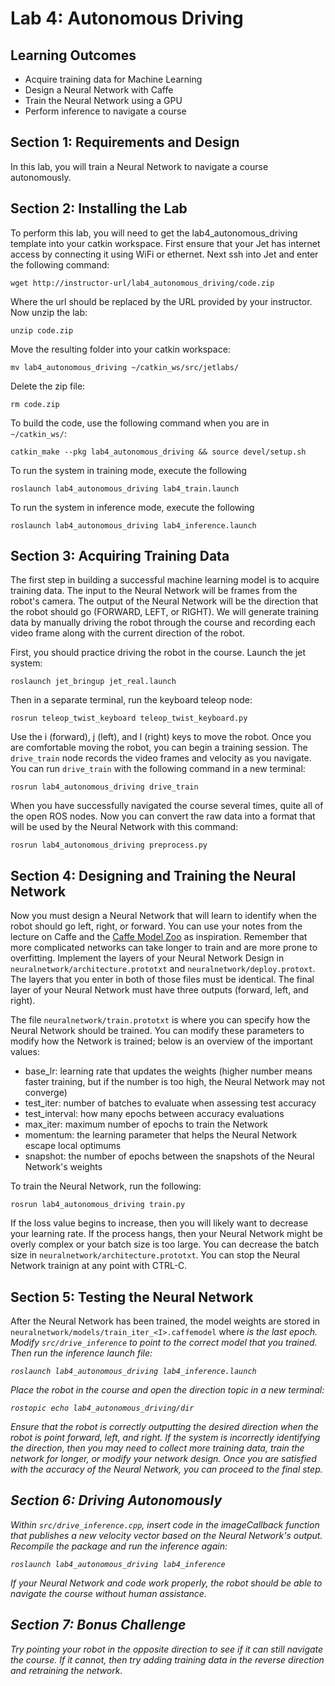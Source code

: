 # Lab 4: Autonomous Driving

## Learning Outcomes
- Acquire training data for Machine Learning
- Design a Neural Network with Caffe
- Train the Neural Network using a GPU
- Perform inference to navigate a course

## Section 1: Requirements and Design

In this lab, you will train a Neural Network to navigate a course autonomously.

## Section 2: Installing the Lab

To perform this lab, you will need to get the lab4_autonomous_driving template into your catkin workspace.  First ensure that your Jet has internet access by connecting it using WiFi or ethernet.  Next ssh into Jet and enter the following command:

```
wget http://instructor-url/lab4_autonomous_driving/code.zip
```

Where the url should be replaced by the URL provided by your instructor.  Now unzip the lab:
```
unzip code.zip
```

Move the resulting folder into your catkin workspace:
```
mv lab4_autonomous_driving ~/catkin_ws/src/jetlabs/
```

Delete the zip file:
```
rm code.zip
```

To build the code, use the following command when you are in `~/catkin_ws/`:
```
catkin_make --pkg lab4_autonomous_driving && source devel/setup.sh
```

To run the system in training mode, execute the following
```
roslaunch lab4_autonomous_driving lab4_train.launch
```

To run the system in inference mode, execute the following
```
roslaunch lab4_autonomous_driving lab4_inference.launch
```

## Section 3: Acquiring Training Data

The first step in building a successful machine learning model is to acquire training data.  The input to the Neural Network will be frames from the robot's camera.  The output of the Neural Network will be the direction that the robot should go (FORWARD, LEFT, or RIGHT).  We will generate training data by manually driving the robot through the course and recording each video frame along with the current direction of the robot.

First, you should practice driving the robot in the course.  Launch the jet system:
```
roslaunch jet_bringup jet_real.launch
```

Then in a separate terminal, run the keyboard teleop node:
```
rosrun teleop_twist_keyboard teleop_twist_keyboard.py
```

Use the i (forward), j (left), and l (right) keys to move the robot.  Once you are comfortable moving the robot, you can begin a training session.  The `drive_train` node records the video frames and velocity as you navigate.  You can run `drive_train` with the following command in a new terminal:
```
rosrun lab4_autonomous_driving drive_train
```

When you have successfully navigated the course several times, quite all of the open ROS nodes.  Now you can convert the raw data into a format that will be used by the Neural Network with this command:
```
rosrun lab4_autonomous_driving preprocess.py
```

## Section 4: Designing and Training the Neural Network

Now you must design a Neural Network that will learn to identify when the robot should go left, right, or forward.  You can use your notes from the lecture on Caffe and the [Caffe Model Zoo](https://github.com/BVLC/caffe/wiki/Model-Zoo) as inspiration.  Remember that more complicated networks can take longer to train and are more prone to overfitting.  Implement the layers of
your Neural Network Design in `neuralnetwork/architecture.prototxt` and `neuralnetwork/deploy.protoxt`.  The layers that you enter in both of those files must be identical.  The final layer of your
Neural Network must have three outputs (forward, left, and right).

The file `neuralnetwork/train.prototxt` is where you can specify how the Neural Network should be trained.  You can modify these parameters to modify how the Network is trained; below is an overview of the important values:

- base_lr: learning rate that updates the weights (higher number means faster training, but if the number is too high, the Neural Network may not converge)
- test_iter: number of batches to evaluate when assessing test accuracy
- test_interval: how many epochs between accuracy evaluations
- max_iter: maximum number of epochs to train the Network
- momentum: the learning parameter that helps the Neural Network escape local optimums
- snapshot: the number of epochs between the snapshots of the Neural Network's weights

To train the Neural Network, run the following:
```
rosrun lab4_autonomous_driving train.py
```

If the loss value begins to increase, then you will likely want to decrease your learning rate.  If the process hangs, then your Neural Network might be overly complex or your batch size is too large.  You can decrease the batch size in `neuralnetwork/architecture.prototxt`.  You can stop the Neural Network trainign at any point with CTRL-C.

## Section 5: Testing the Neural Network

After the Neural Network has been trained, the model weights are stored in `neuralnetwork/models/train_iter_<I>.caffemodel` where <I> is the last epoch.  Modify `src/drive_inference` to point to the correct model that you trained.  Then run the inference launch file:
```
roslaunch lab4_autonomous_driving lab4_inference.launch
```

Place the robot in the course and open the direction topic in a new terminal:
```
rostopic echo lab4_autonomous_driving/dir
```

Ensure that the robot is correctly outputting the desired direction when the robot is point forward, left, and right.  If the system is incorrectly identifying the direction, then you may need to collect more training data, train the network for longer, or modify your network design.  Once you are satisfied with the accuracy of the Neural Network, you can proceed to the final step.

## Section 6: Driving Autonomously

Within `src/drive_inference.cpp`, insert code in the imageCallback function that publishes a new velocity vector based on the Neural Network's output.  Recompile the package and run the inference again:
```
roslaunch lab4_autonomous_driving lab4_inference
```

If your Neural Network and code work properly, the robot should be able to navigate the course without human assistance.  

## Section 7: Bonus Challenge
Try pointing your robot in the opposite direction to see if it can still navigate the course.  If it cannot, then try adding training data in the reverse direction and retraining the network.
